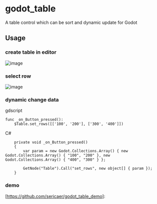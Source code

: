 # godot_table

A table control which can be sort and dynamic update for Godot



## Usage

### create table in editor

![image](https://github.com/sericaer/godot_table/blob/main/gif/creat_table.gif)



### select row

![image](https://github.com/sericaer/godot_table/blob/main/gif/select_row.gif)



### dynamic change data

gdscript

```gdscript
func _on_Button_pressed():
	$Table.set_rows([['100', '200'], ['300', '400']])
```



C#

```
    private void _on_Button_pressed()
    {
        var param = new Godot.Collections.Array() { new Godot.Collections.Array() { "100", "200" }, new Godot.Collections.Array() { "400", "300" } };

        GetNode("Table").Call("set_rows", new object[] { param });
    }
```



### demo

[https://github.com/sericaer/godot_table_demo]: 



